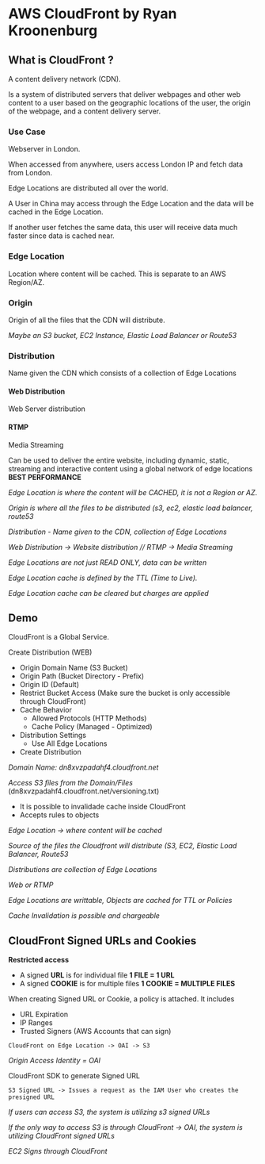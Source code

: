 # AWS CloudFront by Ryan Kroonenburg

## What is CloudFront ?

A content delivery network (CDN).

Is a system of distributed servers that deliver webpages and other web content to a user based on the geographic locations of the user, the origin of the webpage, and a content delivery server.

### Use Case

Webserver in London.

When accessed from anywhere, users access London IP and fetch data from London.

Edge Locations are distributed all over the world.

A User in China may access through the Edge Location and the data will be cached in the Edge Location.

If another user fetches the same data, this user will receive data much faster since data is cached near.

### Edge Location

Location where content will be cached. This is separate to an AWS Region/AZ.

### Origin

Origin of all the files that the CDN will distribute. 

*Maybe an S3 bucket, EC2 Instance, Elastic Load Balancer or Route53*

### Distribution

Name given the CDN which consists of a collection of Edge Locations

#### Web Distribution

Web Server distribution

#### RTMP

Media Streaming

Can be used to deliver the entire website, including dynamic, static, streaming and interactive content using a global network of edge locations **BEST PERFORMANCE**

*Edge Location is where the content will be CACHED, it is not a Region or AZ*.

*Origin is where all the files to be distributed (s3, ec2, elastic load balancer, route53*

*Distribution - Name given to the CDN, collection of Edge Locations*

*Web Distribution -> Website distribution // RTMP -> Media Streaming*

*Edge Locations are not just READ ONLY, data can be written*

*Edge Location cache is defined by the TTL (Time to Live).*

*Edge Location cache can be cleared but charges are applied*

## Demo

CloudFront is a Global Service.

Create Distribution (WEB)
* Origin Domain Name (S3 Bucket)
* Origin Path (Bucket Directory - Prefix)
* Origin ID (Default)
* Restrict Bucket Access (Make sure the bucket is only accessible through CloudFront)
* Cache Behavior
  * Allowed Protocols (HTTP Methods)
  * Cache Policy (Managed - Optimized)
* Distribution Settings
  * Use All Edge Locations
* Create Distribution

*Domain Name: dn8xvzpadahf4.cloudfront.net*

*Access S3 files from the Domain/Files* (dn8xvzpadahf4.cloudfront.net/versioning.txt)

* It is possible to invalidade cache inside CloudFront
* Accepts rules to objects

*Edge Location -> where content will be cached*

*Source of the files the Cloudfront will distribute (S3, EC2, Elastic Load Balancer, Route53*

*Distributions are collection of Edge Locations*

*Web or RTMP*

*Edge Locations are writtable, Objects are cached for TTL or Policies*

*Cache Invalidation is possible and chargeable*

## CloudFront Signed URLs and Cookies

**Restricted access**

* A signed **URL** is for individual file **1 FILE = 1 URL**
* A signed **COOKIE** is for multiple files **1 COOKIE = MULTIPLE FILES**

When creating Signed URL or Cookie, a policy is attached. It includes
* URL Expiration
* IP Ranges
* Trusted Signers (AWS Accounts that can sign)

`CloudFront on Edge Location -> OAI -> S3`

*Origin Access Identity = OAI*

CloudFront SDK to generate Signed URL

`S3 Signed URL -> Issues a request as the IAM User who creates the presigned URL`

*If users can access S3, the system is utilizing s3 signed URLs*

*If the only way to access S3 is through CloudFront -> OAI, the system is utilizing CloudFront signed URLs*

*EC2 Signs through CloudFront*